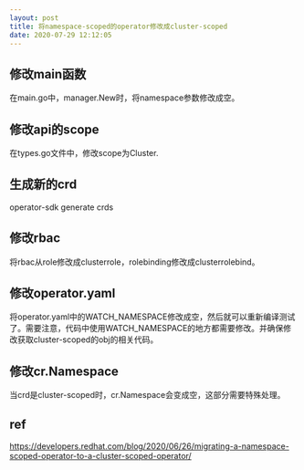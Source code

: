 ```yaml
---
layout: post
title: 将namespace-scoped的operator修改成cluster-scoped
date: 2020-07-29 12:12:05
---
```


## 修改main函数

在main.go中，manager.New时，将namespace参数修改成空。

## 修改api的scope

在types.go文件中，修改scope为Cluster.

## 生成新的crd

operator-sdk generate crds

## 修改rbac

将rbac从role修改成clusterrole，rolebinding修改成clusterrolebind。

## 修改operator.yaml

将operator.yaml中的WATCH_NAMESPACE修改成空，然后就可以重新编译测试了。需要注意，代码中使用WATCH_NAMESPACE的地方都需要修改。并确保修改获取cluster-scoped的obj的相关代码。

## 修改cr.Namespace

当crd是cluster-scoped时，cr.Namespace会变成空，这部分需要特殊处理。

## ref

https://developers.redhat.com/blog/2020/06/26/migrating-a-namespace-scoped-operator-to-a-cluster-scoped-operator/